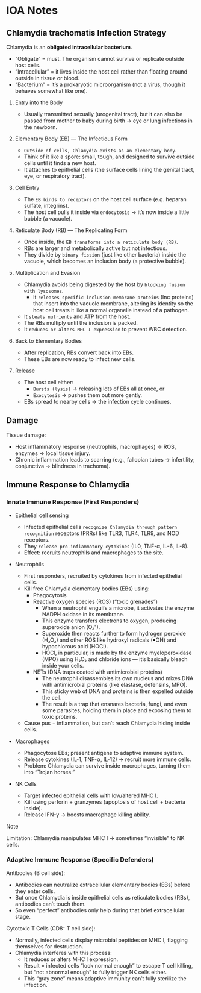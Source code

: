 # IOA Notes

## Chlamydia trachomatis Infection Strategy

Chlamydia is an **obligated intracellular bacterium**.

- “Obligate” = must. The organism cannot survive or replicate outside host cells.
- “Intracellular” = it lives inside the host cell rather than floating around outside
  in tissue or blood.
- “Bacterium” = it’s a prokaryotic microorganism (not a virus, though it behaves
  somewhat like one).

1. Entry into the Body
   - Usually transmitted sexually (urogenital tract), but it can also be passed from
     mother to baby during birth → eye or lung infections in the newborn.

2. Elementary Body (EB) — The Infectious Form
   - `Outside of cells, Chlamydia exists as an elementary body`.
   - Think of it like a spore: small, tough, and designed to survive outside cells
     until it finds a new host.
   - It attaches to epithelial cells (the surface cells lining the genital tract, eye,
     or respiratory tract).

3. Cell Entry
   - The `EB binds to receptors` on the host cell surface (e.g. heparan sulfate,
     integrins).
   - The host cell pulls it inside via `endocytosis` → it’s now inside a little bubble
     (a vacuole).

4. Reticulate Body (RB) — The Replicating Form
   - Once inside, the `EB transforms into a reticulate body (RB)`.
   - RBs are larger and metabolically active but not infectious.
   - They divide by `binary fission` (just like other bacteria) inside the vacuole,
     which becomes an inclusion body (a protective bubble).

5. Multiplication and Evasion
   - Chlamydia avoids being digested by the host by `blocking fusion with lysosomes`.
     - It `releases specific inclusion membrane proteins` (Inc proteins) that insert
       into the vacuole membrane, altering its identity so the host cell treats it
       like a normal organelle instead of a pathogen.
   - It `steals nutrients` and ATP from the host.
   - The RBs multiply until the inclusion is packed.
   - It `reduces or alters MHC I expression` to prevent WBC detection.

6. Back to Elementary Bodies
   - After replication, RBs convert back into EBs.
   - These EBs are now ready to infect new cells.

7. Release
   - The host cell either:
     - `Bursts (lysis)` → releasing lots of EBs all at once, or
     - `Exocytosis` → pushes them out more gently.
   - EBs spread to nearby cells → the infection cycle continues.

## Damage

Tissue damage:

- Host inflammatory response (neutrophils, macrophages) → ROS, enzymes → local tissue
  injury.
- Chronic inflammation leads to scarring (e.g., fallopian tubes → infertility;
  conjunctiva → blindness in trachoma).

## Immune Response to Chlamydia

### Innate Immune Response (First Responders)

- Epithelial cell sensing
  - Infected epithelial cells `recognize Chlamydia through pattern recognition`
    receptors (PRRs) like TLR3, TLR4, TLR9, and NOD receptors.
  - They `release pro-inflammatory cytokines` (IL0, TNF-α, IL-6, IL-8).
  - Effect: recruits neutrophils and macrophages to the site.

- Neutrophils
  - First responders, recruited by cytokines from infected epithelial cells.
  - Kill free Chlamydia elementary bodies (EBs) using:
    - Phagocytosis
    - Reactive oxygen species (ROS) (“toxic grenades”)
      - When a neutrophil engulfs a microbe, it activates the enzyme NADPH oxidase
        in its membrane.
      - This enzyme transfers electrons to oxygen, producing superoxide anion (O₂⁻).
      - Superoxide then reacts further to form hydrogen peroxide (H₂O₂) and other
        ROS like hydroxyl radicals (•OH) and hypochlorous acid (HOCl).
      - HOCl, in particular, is made by the enzyme myeloperoxidase (MPO) using H₂O₂
        and chloride ions — it’s basically bleach inside your cells.
    - NETs (DNA traps coated with antimicrobial proteins)
      - The neutrophil disassembles its own nucleus and mixes DNA with antimicrobial
        proteins (like elastase, defensins, MPO).
      - This sticky web of DNA and proteins is then expelled outside the cell.
      - The result is a trap that ensnares bacteria, fungi, and even some parasites,
        holding them in place and exposing them to toxic proteins.
  - Cause pus + inflammation, but can’t reach Chlamydia hiding inside cells.

- Macrophages
  - Phagocytose EBs; present antigens to adaptive immune system.
  - Release cytokines (IL-1, TNF-α, IL-12) → recruit more immune cells.
  - Problem: Chlamydia can survive inside macrophages, turning them into
    “Trojan horses.”

- NK Cells
  - Target infected epithelial cells with low/altered MHC I.
  - Kill using perforin + granzymes (apoptosis of host cell + bacteria inside).
  - Release IFN-γ → boosts macrophage killing ability.

> [!NOTE]
> Limitation: Chlamydia manipulates MHC I → sometimes “invisible” to NK cells.

### Adaptive Immune Response (Specific Defenders)

Antibodies (B cell side):

- Antibodies can neutralize extracellular elementary bodies (EBs) before they enter
  cells.
- But once Chlamydia is inside epithelial cells as reticulate bodies (RBs), antibodies
  can’t touch them.
- So even “perfect” antibodies only help during that brief extracellular stage.

Cytotoxic T Cells (CD8⁺ T cell side):

- Normally, infected cells display microbial peptides on MHC I, flagging themselves
  for destruction.
- Chlamydia interferes with this process:
  - It reduces or alters MHC I expression.
  - Result = infected cells “look normal enough” to escape T cell killing, but
    “not abnormal enough” to fully trigger NK cells either.
  - This “gray zone” means adaptive immunity can’t fully sterilize the infection.
